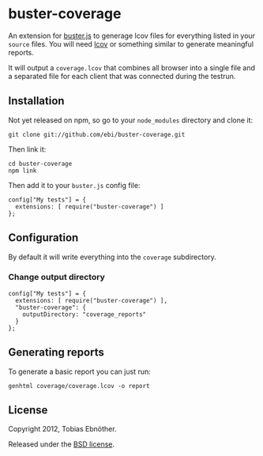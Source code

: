 # buster-coverage

An extension for [buster.js](http://busterjs.org) to generage lcov files for everything listed in your `source` files. You will need [lcov](http://ltp.sourceforge.net/coverage/lcov.php) or something similar to generate meaningful reports.

It will output a `coverage.lcov` that combines all browser into a single file and a separated file for each client that was connected during the testrun.

## Installation

Not yet released on npm, so go to your `node_modules` directory and clone it:

    git clone git://github.com/ebi/buster-coverage.git

Then link it:

    cd buster-coverage
    npm link

Then add it to your `buster.js` config file:

    config["My tests"] = {
      extensions: [ require("buster-coverage") ]
    };

## Configuration

By default it will write everything into the `coverage` subdirectory.

### Change output directory

    config["My tests"] = {
      extensions: [ require("buster-coverage") ],
      "buster-coverage": {
        outputDirectory: "coverage_reports"
      }
    };

## Generating reports

To generate a basic report you can just run:

    genhtml coverage/coverage.lcov -o report

## License

Copyright 2012, Tobias Ebnöther.

Released under the
[BSD license](http://www.opensource.org/licenses/bsd-license.php).